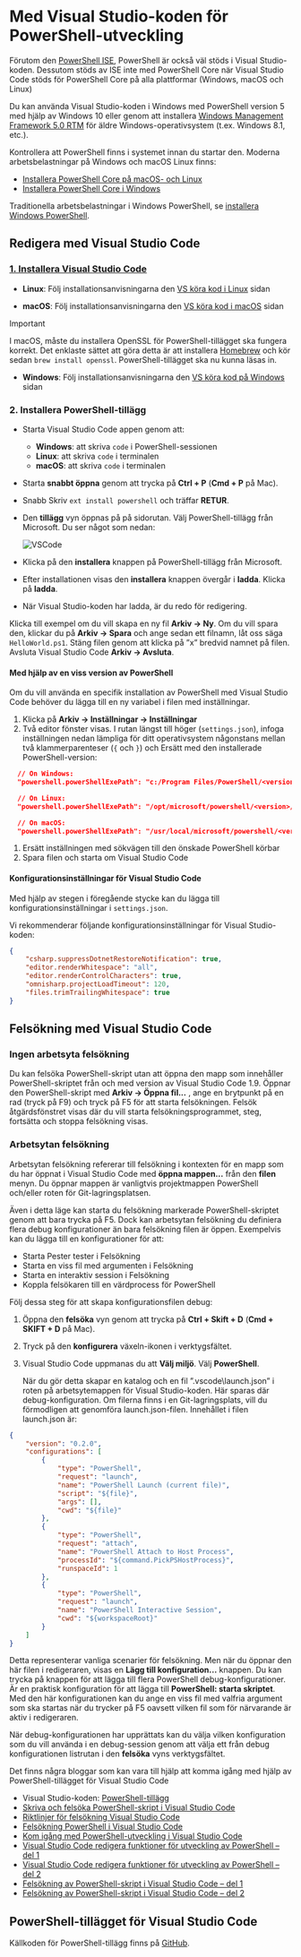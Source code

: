 # <a name="using-visual-studio-code-for-powershell-development"></a>Med Visual Studio-koden för PowerShell-utveckling

Förutom den [PowerShell ISE][ise], PowerShell är också väl stöds i Visual Studio-koden.
Dessutom stöds av ISE inte med PowerShell Core när Visual Studio Code stöds för PowerShell Core på alla plattformar (Windows, macOS och Linux)

Du kan använda Visual Studio-koden i Windows med PowerShell version 5 med hjälp av Windows 10 eller genom att installera [Windows Management Framework 5.0 RTM](https://www.microsoft.com/en-us/download/details.aspx?id=50395) för äldre Windows-operativsystem (t.ex. Windows 8.1, etc.).

Kontrollera att PowerShell finns i systemet innan du startar den.
Moderna arbetsbelastningar på Windows och macOS Linux finns:

- [Installera PowerShell Core på macOS- och Linux][install-pscore-linux]
- [Installera PowerShell Core i Windows][install-pscore-windows]

Traditionella arbetsbelastningar i Windows PowerShell, se [installera Windows PowerShell][install-winps].

## <a name="editing-with-visual-studio-code"></a>Redigera med Visual Studio Code

### <a name="1-installing-visual-studio-codehttpscodevisualstudiocomdocssetupsetup-overview"></a>[1. Installera Visual Studio Code](https://code.visualstudio.com/Docs/setup/setup-overview)

- **Linux**: Följ installationsanvisningarna den [VS köra kod i Linux](https://code.visualstudio.com/docs/setup/linux) sidan

- **macOS**: Följ installationsanvisningarna den [VS köra kod i macOS](https://code.visualstudio.com/docs/setup/mac) sidan

> [!IMPORTANT]
> I macOS, måste du installera OpenSSL för PowerShell-tillägget ska fungera korrekt.
> Det enklaste sättet att göra detta är att installera [Homebrew](http://brew.sh/) och kör sedan `brew install openssl`.
> PowerShell-tillägget ska nu kunna läsas in.

- **Windows**: Följ installationsanvisningarna den [VS köra kod på Windows](https://code.visualstudio.com/docs/setup/windows) sidan

### <a name="2-installing-powershell-extension"></a>2. Installera PowerShell-tillägg

- Starta Visual Studio Code appen genom att:
    - **Windows**: att skriva `code` i PowerShell-sessionen
    - **Linux**: att skriva `code` i terminalen
    - **macOS**: att skriva `code` i terminalen

- Starta **snabbt öppna** genom att trycka på **Ctrl + P** (**Cmd + P** på Mac).
- Snabb Skriv `ext install powershell` och träffar **RETUR**.
- Den **tillägg** vyn öppnas på på sidorutan. Välj PowerShell-tillägg från Microsoft.
  Du ser något som nedan:

  ![VSCode](../../images/vscode.png)

- Klicka på den **installera** knappen på PowerShell-tillägg från Microsoft.
- Efter installationen visas den **installera** knappen övergår i **ladda**.
  Klicka på **ladda**.
- När Visual Studio-koden har ladda, är du redo för redigering.

Klicka till exempel om du vill skapa en ny fil **Arkiv -> Ny**.
Om du vill spara den, klickar du på **Arkiv -> Spara** och ange sedan ett filnamn, låt oss säga `HelloWorld.ps1`.
Stäng filen genom att klicka på ”x” bredvid namnet på filen.
Avsluta Visual Studio Code **Arkiv -> Avsluta**.

#### <a name="using-a-specific-installed-version-of-powershell"></a>Med hjälp av en viss version av PowerShell

Om du vill använda en specifik installation av PowerShell med Visual Studio Code behöver du lägga till en ny variabel i filen med inställningar.

1. Klicka på **Arkiv -> Inställningar -> Inställningar**
1. Två editor fönster visas.
   I rutan längst till höger (`settings.json`), infoga inställningen nedan lämpliga för ditt operativsystem någonstans mellan två klammerparenteser (`{` och `}`) och Ersätt *<version>* med den installerade PowerShell-version:

  ```json
    // On Windows:
    "powershell.powerShellExePath": "c:/Program Files/PowerShell/<version>/pwsh.exe"

    // On Linux:
    "powershell.powerShellExePath": "/opt/microsoft/powershell/<version>/pwsh"

    // On macOS:
    "powershell.powerShellExePath": "/usr/local/microsoft/powershell/<version>/pwsh"
  ```
1. Ersätt inställningen med sökvägen till den önskade PowerShell körbar
1. Spara filen och starta om Visual Studio Code

#### <a name="configuration-settings-for-visual-studio-code"></a>Konfigurationsinställningar för Visual Studio Code

Med hjälp av stegen i föregående stycke kan du lägga till konfigurationsinställningar i `settings.json`.

Vi rekommenderar följande konfigurationsinställningar för Visual Studio-koden:

```json
{
    "csharp.suppressDotnetRestoreNotification": true,
    "editor.renderWhitespace": "all",
    "editor.renderControlCharacters": true,
    "omnisharp.projectLoadTimeout": 120,
    "files.trimTrailingWhitespace": true
}
```

## <a name="debugging-with-visual-studio-code"></a>Felsökning med Visual Studio Code

### <a name="no-workspace-debugging"></a>Ingen arbetsyta felsökning

Du kan felsöka PowerShell-skript utan att öppna den mapp som innehåller PowerShell-skriptet från och med version av Visual Studio Code 1.9.
Öppnar den PowerShell-skript med **Arkiv -> Öppna fil...** , ange en brytpunkt på en rad (tryck på F9) och tryck på F5 för att starta felsökningen.
Felsök åtgärdsfönstret visas där du vill starta felsökningsprogrammet, steg, fortsätta och stoppa felsökning visas.

### <a name="workspace-debugging"></a>Arbetsytan felsökning

Arbetsytan felsökning refererar till felsökning i kontexten för en mapp som du har öppnat i Visual Studio Code med **öppna mappen...**  från den **filen** menyn.
Du öppnar mappen är vanligtvis projektmappen PowerShell och/eller roten för Git-lagringsplatsen.

Även i detta läge kan starta du felsökning markerade PowerShell-skriptet genom att bara trycka på F5.
Dock kan arbetsytan felsökning du definiera flera debug konfigurationer än bara felsökning filen är öppen.
Exempelvis kan du lägga till en konfigurationer för att:

- Starta Pester tester i Felsökning
- Starta en viss fil med argumenten i Felsökning
- Starta en interaktiv session i Felsökning
- Koppla felsökaren till en värdprocess för PowerShell

Följ dessa steg för att skapa konfigurationsfilen debug:

1. Öppna den **felsöka** vyn genom att trycka på **Ctrl + Skift + D** (**Cmd + SKIFT + D** på Mac).
1. Tryck på den **konfigurera** växeln-ikonen i verktygsfältet.
1. Visual Studio Code uppmanas du att **Välj miljö**.
   Välj **PowerShell**.

   När du gör detta skapar en katalog och en fil ”.vscode\launch.json” i roten på arbetsytemappen för Visual Studio-koden.
   Här sparas där debug-konfiguration. Om filerna finns i en Git-lagringsplats, vill du förmodligen att genomföra launch.json-filen.
   Innehållet i filen launch.json är:

```json
{
    "version": "0.2.0",
    "configurations": [
        {
            "type": "PowerShell",
            "request": "launch",
            "name": "PowerShell Launch (current file)",
            "script": "${file}",
            "args": [],
            "cwd": "${file}"
        },
        {
            "type": "PowerShell",
            "request": "attach",
            "name": "PowerShell Attach to Host Process",
            "processId": "${command.PickPSHostProcess}",
            "runspaceId": 1
        },
        {
            "type": "PowerShell",
            "request": "launch",
            "name": "PowerShell Interactive Session",
            "cwd": "${workspaceRoot}"
        }
    ]
}
```

Detta representerar vanliga scenarier för felsökning.
Men när du öppnar den här filen i redigeraren, visas en **Lägg till konfiguration...**  knappen.
Du kan trycka på knappen för att lägga till flera PowerShell debug-konfigurationer. Är en praktisk konfiguration för att lägga till **PowerShell: starta skriptet**.
Med den här konfigurationen kan du ange en viss fil med valfria argument som ska startas när du trycker på F5 oavsett vilken fil som för närvarande är aktiv i redigeraren.

När debug-konfigurationen har upprättats kan du välja vilken konfiguration som du vill använda i en debug-session genom att välja ett från debug konfigurationen listrutan i den **felsöka** vyns verktygsfältet.

Det finns några bloggar som kan vara till hjälp att komma igång med hjälp av PowerShell-tillägget för Visual Studio Code

- Visual Studio-koden: [PowerShell-tillägg][ps-extension]
- [Skriva och felsöka PowerShell-skript i Visual Studio Code][debug]
- [Riktlinjer för felsökning Visual Studio Code][vscode-guide]
- [Felsökning PowerShell i Visual Studio Code][ps-vscode]
- [Kom igång med PowerShell-utveckling i Visual Studio Code][getting-started]
- [Visual Studio Code redigera funktioner för utveckling av PowerShell – del 1][editing-part1]
- [Visual Studio Code redigera funktioner för utveckling av PowerShell – del 2][editing-part2]
- [Felsökning av PowerShell-skript i Visual Studio Code – del 1][debugging-part1]
- [Felsökning av PowerShell-skript i Visual Studio Code – del 2][debugging-part2]

[ise]: ../ise-guide.md
[install-pscore-linux]:  ../../setup/Installing-PowerShell-Core-on-macOS-and-Linux.md
[install-pscore-windows]: ../../setup/Installing-PowerShell-Core-on-Windows.md
[install-winps]: ../../setup/Installing-Windows-PowerShell.md
[ps-extension]:https://blogs.msdn.microsoft.com/cdndevs/2015/12/11/visual-studio-code-powershell-extension/
[debug]:https://blogs.msdn.microsoft.com/powershell/2015/11/16/announcing-powershell-language-support-for-visual-studio-code-and-more/
[vscode-guide]:https://johnpapa.net/debugging-with-visual-studio-code/
[ps-vscode]:https://github.com/PowerShell/vscode-powershell/tree/master/examples
[getting-started]:https://blogs.technet.microsoft.com/heyscriptingguy/2016/12/05/get-started-with-powershell-development-in-visual-studio-code/
[editing-part1]:https://blogs.technet.microsoft.com/heyscriptingguy/2017/01/11/visual-studio-code-editing-features-for-powershell-development-part-1/
[editing-part2]:https://blogs.technet.microsoft.com/heyscriptingguy/2017/01/12/visual-studio-code-editing-features-for-powershell-development-part-2/
[debugging-part1]:https://blogs.technet.microsoft.com/heyscriptingguy/2017/02/06/debugging-powershell-script-in-visual-studio-code-part-1/
[debugging-part2]:https://blogs.technet.microsoft.com/heyscriptingguy/2017/02/13/debugging-powershell-script-in-visual-studio-code-part-2/

## <a name="powershell-extension-for-visual-studio-code"></a>PowerShell-tillägget för Visual Studio Code

Källkoden för PowerShell-tillägg finns på [GitHub](https://github.com/PowerShell/vscode-powershell).